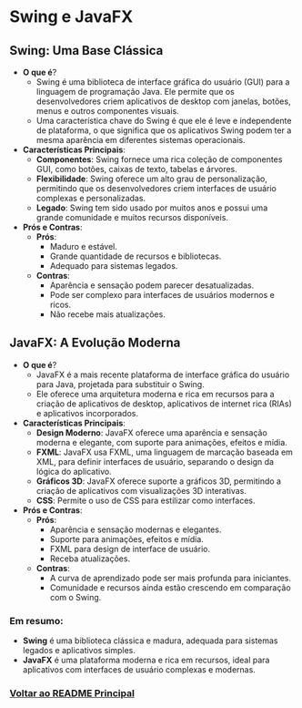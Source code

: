 # Swing e JavaFX

## Swing: Uma Base Clássica

- **O que é**?
  - Swing é uma biblioteca de interface gráfica do usuário (GUI) para a linguagem de programação Java. Ele permite que os desenvolvedores criem aplicativos de desktop com janelas, botões, menus e outros componentes visuais.
  - Uma característica chave do Swing é que ele é leve e independente de plataforma, o que significa que os aplicativos Swing podem ter a mesma aparência em diferentes sistemas operacionais.
- **Características Principais**:
  - **Componentes**: Swing fornece uma rica coleção de componentes GUI, como botões, caixas de texto, tabelas e árvores.
  - **Flexibilidade**: Swing oferece um alto grau de personalização, permitindo que os desenvolvedores criem interfaces de usuário complexas e personalizadas.
  - **Legado**: Swing tem sido usado por muitos anos e possui uma grande comunidade e muitos recursos disponíveis.
- **Prós e Contras**:
  - **Prós**:
    - Maduro e estável.
    - Grande quantidade de recursos e bibliotecas.
    - Adequado para sistemas legados.
  - **Contras**:
    - Aparência e sensação podem parecer desatualizadas.
    - Pode ser complexo para interfaces de usuários modernos e ricos.
    - Não recebe mais atualizações.

## JavaFX: A Evolução Moderna

- **O que é**?
  - JavaFX é a mais recente plataforma de interface gráfica do usuário para Java, projetada para substituir o Swing.
  - Ele oferece uma arquitetura moderna e rica em recursos para a criação de aplicativos de desktop, aplicativos de internet rica (RIAs) e aplicativos incorporados.
- **Características Principais**:
  - **Design Moderno**: JavaFX oferece uma aparência e sensação moderna e elegante, com suporte para animações, efeitos e mídia.
  - **FXML**: JavaFX usa FXML, uma linguagem de marcação baseada em XML, para definir interfaces de usuário, separando o design da lógica do aplicativo.
  - **Gráficos 3D**: JavaFX oferece suporte a gráficos 3D, permitindo a criação de aplicativos com visualizações 3D interativas.
  - **CSS**: Permite o uso de CSS para estilizar como interfaces.
- **Prós e Contras**:
  - **Prós**:
    - Aparência e sensação modernas e elegantes.
    - Suporte para animações, efeitos e mídia.
    - FXML para design de interface de usuário.
    - Receba atualizações.
  - **Contras**:
    - A curva de aprendizado pode ser mais profunda para iniciantes.
    - Comunidade e recursos ainda estão crescendo em comparação com o Swing.

### Em resumo:

- **Swing** é uma biblioteca clássica e madura, adequada para sistemas legados e aplicativos simples.
- **JavaFX** é uma plataforma moderna e rica em recursos, ideal para aplicativos com interfaces de usuário complexas e modernas.

### [Voltar ao README Principal](../../README.md)
